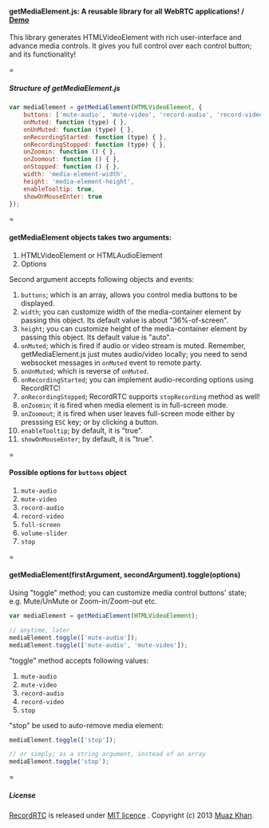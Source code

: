 #### getMediaElement.js: A reusable library for all WebRTC applications! / [Demo](https://www.webrtc-experiment.com/getMediaElement/)

This library generates HTMLVideoElement with rich user-interface and advance media controls. It gives you full control over each control button; and its functionality!

=

##### Structure of getMediaElement.js

```javascript
var mediaElement = getMediaElement(HTMLVideoElement, {
    buttons: ['mute-audio', 'mute-video', 'record-audio', 'record-video', 'full-screen', 'volume-slider', 'stop'],
    onMuted: function (type) { },
    onUnMuted: function (type) { },
    onRecordingStarted: function (type) { },
    onRecordingStopped: function (type) { },
    onZoomin: function () { },
    onZoomout: function () { },
    onStopped: function () { },
    width: 'media-element-width',
    height: 'media-element-height',
    enableTooltip: true,
    showOnMouseEnter: true
});
```

=

#### getMediaElement objects takes two arguments:

1. HTMLVideoElement or HTMLAudioElement
2. Options

Second argument accepts following objects and events:

1. `buttons`; which is an array, allows you control media buttons to be displayed.
2. `width`; you can customize width of the media-container element by passing this object. Its default value is about "36%-of-screen".
3. `height`; you can customize height of the media-container element by passing this object. Its default value is "auto".
4. `onMuted`; which is fired if audio or video stream is muted. Remember, getMediaElement.js just mutes audio/video locally; you need to send websocket messages in `onMuted` event to remote party.
5. `onUnMuted`; which is reverse of `onMuted`.
6. `onRecordingStarted`; you can implement audio-recording options using RecordRTC!
7. `onRecordingStopped`; RecordRTC supports `stopRecording` method as well!
8. `onZoomin`; it is fired when media element is in full-screen mode.
9. `onZoomout`; it is fired when user leaves full-screen mode either by presssing `ESC` key; or by clicking a button.
10. `enableTooltip`; by default, it is "true".
11. `showOnMouseEnter`; by default, it is "true".

=

#### Possible options for `buttons` object

1. `mute-audio`
2. `mute-video`
3. `record-audio`
4. `record-video`
5. `full-screen`
6. `volume-slider`
7. `stop`

=

#### getMediaElement(firstArgument, secondArgument).toggle(options)

Using "toggle" method; you can customize media control buttons' state; e.g. Mute/UnMute or Zoom-in/Zoom-out etc.

```javascript
var mediaElement = getMediaElement(HTMLVideoElement);

// anytime, later
mediaElement.toggle(['mute-audio']);
mediaElement.toggle(['mute-audio', 'mute-video']);
```

"toggle" method accepts following values:

1. `mute-audio`
2. `mute-video`
3. `record-audio`
4. `record-video`
5. `stop`

"stop" be used to auto-remove media element:

```javascript
mediaElement.toggle(['stop']);

// or simply; as a string argument, instead of an array
mediaElement.toggle('stop');
```

=

##### License

[RecordRTC](https://github.com/muaz-khan/WebRTC-Experiment/tree/master/RecordRTC) is released under [MIT licence](https://www.webrtc-experiment.com/licence/) . Copyright (c) 2013 [Muaz Khan](https://plus.google.com/100325991024054712503).
